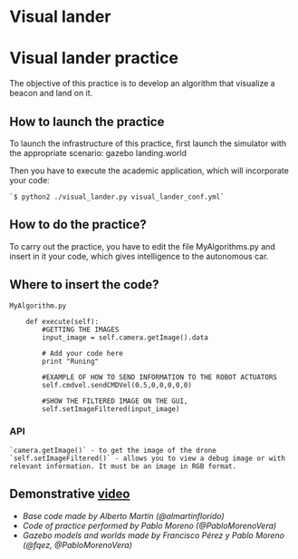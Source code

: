 # Visual lander

# Visual lander practice

The objective of this practice is to develop an algorithm that visualize a beacon and land on it.


## How to launch the practice

To launch the infrastructure of this practice, first launch the simulator with the appropriate scenario: gazebo landing.world

Then you have to execute the academic application, which will incorporate your code: 

    `$ python2 ./visual_lander.py visual_lander_conf.yml`


## How to do the practice?

To carry out the practice, you have to edit the file MyAlgorithms.py and insert in it your code, which gives intelligence to the autonomous car.


## Where to insert the code?

  `MyAlgorithm.py`

```
    def execute(self):
        #GETTING THE IMAGES
        input_image = self.camera.getImage().data

        # Add your code here
        print "Runing"

        #EXAMPLE OF HOW TO SEND INFORMATION TO THE ROBOT ACTUATORS
        self.cmdvel.sendCMDVel(0.5,0,0,0,0,0)

        #SHOW THE FILTERED IMAGE ON THE GUI,
        self.setImageFiltered(input_image)
```


### API

    `camera.getImage()` - to get the image of the drone
    `self.setImageFiltered()` - allows you to view a debug image or with relevant information. It must be an image in RGB format.

## Demonstrative [video](https://www.youtube.com/watch?v=i0PGusLHXQM)

* *Base code made by Alberto Martín (@almartinflorido)*
* *Code of practice performed by Pablo Moreno (@PabloMorenoVera)*
* *Gazebo models and worlds made by Francisco Pérez y Pablo Moreno (@fqez, @PabloMorenoVera)*
